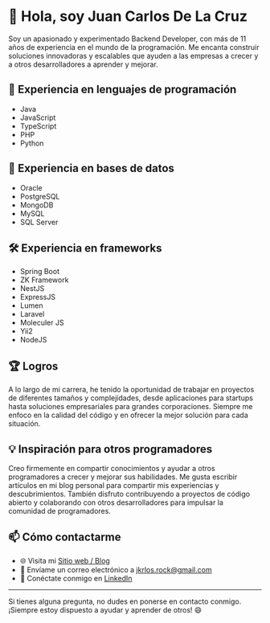 # 👋 Hola, soy Juan Carlos De La Cruz

Soy un apasionado y experimentado Backend Developer, con más de 11 años de experiencia en el mundo de la programación. Me encanta construir soluciones innovadoras y escalables que ayuden a las empresas a crecer y a otros desarrolladores a aprender y mejorar.

## 🚀 Experiencia en lenguajes de programación

- Java
- JavaScript
- TypeScript
- PHP
- Python

## 💾 Experiencia en bases de datos

- Oracle
- PostgreSQL
- MongoDB
- MySQL
- SQL Server

## 🛠 Experiencia en frameworks

- Spring Boot
- ZK Framework
- NestJS
- ExpressJS
- Lumen
- Laravel
- Moleculer JS
- Yii2
- NodeJS

## 🏆 Logros

A lo largo de mi carrera, he tenido la oportunidad de trabajar en proyectos de diferentes tamaños y complejidades, desde aplicaciones para startups hasta soluciones empresariales para grandes corporaciones. Siempre me enfoco en la calidad del código y en ofrecer la mejor solución para cada situación.

## 💡 Inspiración para otros programadores

Creo firmemente en compartir conocimientos y ayudar a otros programadores a crecer y mejorar sus habilidades. Me gusta escribir artículos en mi blog personal para compartir mis experiencias y descubrimientos. También disfruto contribuyendo a proyectos de código abierto y colaborando con otros desarrolladores para impulsar la comunidad de programadores.

## 📫 Cómo contactarme

- 🌐 Visita mi [Sitio web / Blog](http://juankrlos1.com)
- 📧 Envíame un correo electrónico a [jkrlos.rock@gmail.com](mailto:jkrlos.rock@gmail.com)
- 💼 Conéctate conmigo en [LinkedIn](https://www.linkedin.com/in/juankrlos1/)

---

Si tienes alguna pregunta, no dudes en ponerse en contacto conmigo. ¡Siempre estoy dispuesto a ayudar y aprender de otros! 😄


<!--
**juankrlos1/juankrlos1** is a ✨ _special_ ✨ repository because its `README.md` (this file) appears on your GitHub profile.

Here are some ideas to get you started:

- 🔭 I’m currently working on ...
- 🌱 I’m currently learning ...
- 👯 I’m looking to collaborate on ...
- 🤔 I’m looking for help with ...
- 💬 Ask me about ...
- 📫 How to reach me: ...
- 😄 Pronouns: ...
- ⚡ Fun fact: ...
-->

